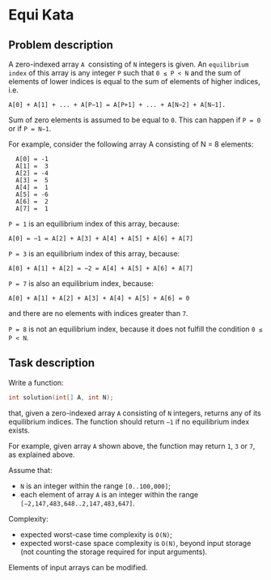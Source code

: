 # Equi Kata

## Problem description

A zero-indexed array `A `consisting of `N` integers is given. An `equilibrium index` of this array
is any integer `P` such that `0 ≤ P < N` and the sum of elements of lower indices is equal
to the sum of elements of higher indices, i.e.

```
A[0] + A[1] + ... + A[P−1] = A[P+1] + ... + A[N−2] + A[N−1].
```

Sum of zero elements is assumed to be equal to `0`. This can happen if `P = 0` or if `P = N−1`.

For example, consider the following array A consisting of N = 8 elements:
```
  A[0] = -1
  A[1] =  3
  A[2] = -4
  A[3] =  5
  A[4] =  1
  A[5] = -6
  A[6] =  2
  A[7] =  1
```

`P = 1` is an equilibrium index of this array, because:

```
A[0] = −1 = A[2] + A[3] + A[4] + A[5] + A[6] + A[7]
```

`P = 3` is an equilibrium index of this array, because:
```
A[0] + A[1] + A[2] = −2 = A[4] + A[5] + A[6] + A[7]
```

`P = 7` is also an equilibrium index, because:
```
A[0] + A[1] + A[2] + A[3] + A[4] + A[5] + A[6] = 0
```

and there are no elements with indices greater than `7`.

`P = 8` is not an equilibrium index, because it does not fulfill the condition `0 ≤ P < N`.

## Task description

Write a function:

```c
int solution(int[] A, int N);
```

that, given a zero-indexed array `A` consisting of `N` integers, returns any of its
equilibrium indices. The function should return `−1` if no equilibrium index exists.

For example, given array `A` shown above, the function may return `1`, `3` or `7`, as explained above.

Assume that:

* `N` is an integer within the range `[0..100,000]`;
* each element of array `A` is an integer within the range `[−2,147,483,648..2,147,483,647]`.

Complexity:

* expected worst-case time complexity is `O(N)`;
* expected worst-case space complexity is `O(N)`, beyond input storage (not counting the storage required for input arguments).

Elements of input arrays can be modified.